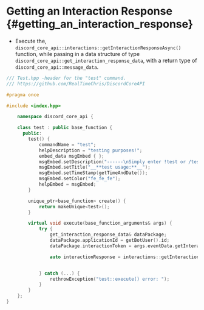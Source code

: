 Getting an Interaction Response {#getting_an_interaction_response}
============
- Execute the, `discord_core_api::interactions::getInteractionResponseAsync()` function, while passing in a data structure of type `discord_core_api::get_interaction_response_data`, with a return type of `discord_core_api::message_data`.

```cpp
/// Test.hpp -header for the "test" command.
/// https://github.com/RealTimeChris/DiscordCoreAPI

#pragma once

#include <index.hpp>

	namespace discord_core_api {

	class test : public base_function {
	  public:
		test() {
			commandName = "test";
			helpDescription = "testing purposes!";
			embed_data msgEmbed { };
			msgEmbed.setDescription("------\nSimply enter !test or /test!\n------");
			msgEmbed.setTitle("__**test usage:**__");
			msgEmbed.setTimeStamp(getTimeAndDate());
			msgEmbed.setColor("fe_fe_fe");
			helpEmbed = msgEmbed;
		}

		unique_ptr<base_function> create() {
			return makeUnique<test>();
		}

		virtual void execute(base_function_arguments& args) {
			try {
				get_interaction_response_data& dataPackage;
				dataPackage.applicationId = getBotUser().id;
				dataPackage.interactionToken = args.eventData.getInteractionToken();

				auto interactionResponse = interactions::getInteractionResponseAsync(const& dataPackage).get();


			} catch (...) {
				rethrowException("test::execute() error: ");
			}
		}
	};
}
```

